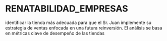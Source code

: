 # RENATABILIDAD_EMPRESAS
identificar la tienda más adecuada para que el Sr. Juan implemente su estrategia de ventas enfocada en una futura reinversión. El análisis se basa en métricas clave de desempeño de las tiendas

